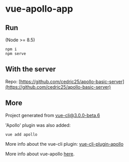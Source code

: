 # vue-apollo-app

## Run

(Node >= 8.5)

```
npm i
npm serve
```

## With the server

Repo: [https://github.com/cedric25/apollo-basic-server](https://github.com/cedric25/apollo-basic-server)

## More

Project generated from vue-cli@3.0.0-beta.6

'Apollo' plugin was also added:
```
vue add apollo
```

More info about the vue-cli plugin: [vue-cli-plugin-apollo](https://github.com/Akryum/vue-cli-plugin-apollo)

More info about vue-apollo [here](https://github.com/Akryum/vue-apollo).
